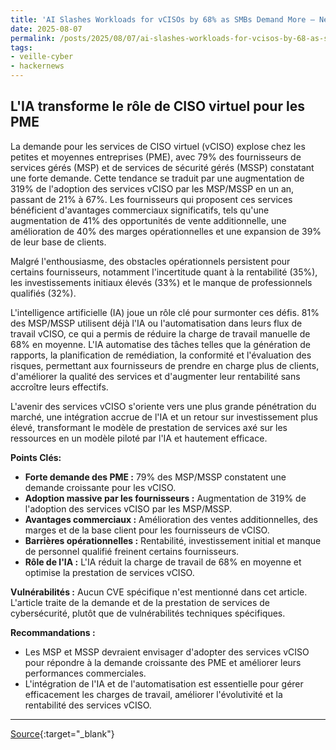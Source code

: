```yaml
---
title: 'AI Slashes Workloads for vCISOs by 68% as SMBs Demand More – New Report Reveals'
date: 2025-08-07
permalink: /posts/2025/08/07/ai-slashes-workloads-for-vcisos-by-68-as-smbs-demand-more-new-report-reveals/
tags:
- veille-cyber
- hackernews
---
```

## L'IA transforme le rôle de CISO virtuel pour les PME

La demande pour les services de CISO virtuel (vCISO) explose chez les petites et moyennes entreprises (PME), avec 79% des fournisseurs de services gérés (MSP) et de services de sécurité gérés (MSSP) constatant une forte demande. Cette tendance se traduit par une augmentation de 319% de l'adoption des services vCISO par les MSP/MSSP en un an, passant de 21% à 67%. Les fournisseurs qui proposent ces services bénéficient d'avantages commerciaux significatifs, tels qu'une augmentation de 41% des opportunités de vente additionnelle, une amélioration de 40% des marges opérationnelles et une expansion de 39% de leur base de clients.

Malgré l'enthousiasme, des obstacles opérationnels persistent pour certains fournisseurs, notamment l'incertitude quant à la rentabilité (35%), les investissements initiaux élevés (33%) et le manque de professionnels qualifiés (32%).

L'intelligence artificielle (IA) joue un rôle clé pour surmonter ces défis. 81% des MSP/MSSP utilisent déjà l'IA ou l'automatisation dans leurs flux de travail vCISO, ce qui a permis de réduire la charge de travail manuelle de 68% en moyenne. L'IA automatise des tâches telles que la génération de rapports, la planification de remédiation, la conformité et l'évaluation des risques, permettant aux fournisseurs de prendre en charge plus de clients, d'améliorer la qualité des services et d'augmenter leur rentabilité sans accroître leurs effectifs.

L'avenir des services vCISO s'oriente vers une plus grande pénétration du marché, une intégration accrue de l'IA et un retour sur investissement plus élevé, transformant le modèle de prestation de services axé sur les ressources en un modèle piloté par l'IA et hautement efficace.

**Points Clés:**

*   **Forte demande des PME :** 79% des MSP/MSSP constatent une demande croissante pour les vCISO.
*   **Adoption massive par les fournisseurs :** Augmentation de 319% de l'adoption des services vCISO par les MSP/MSSP.
*   **Avantages commerciaux :** Amélioration des ventes additionnelles, des marges et de la base client pour les fournisseurs de vCISO.
*   **Barrières opérationnelles :** Rentabilité, investissement initial et manque de personnel qualifié freinent certains fournisseurs.
*   **Rôle de l'IA :** L'IA réduit la charge de travail de 68% en moyenne et optimise la prestation de services vCISO.

**Vulnérabilités :** Aucun CVE spécifique n'est mentionné dans cet article. L'article traite de la demande et de la prestation de services de cybersécurité, plutôt que de vulnérabilités techniques spécifiques.

**Recommandations :**

*   Les MSP et MSSP devraient envisager d'adopter des services vCISO pour répondre à la demande croissante des PME et améliorer leurs performances commerciales.
*   L'intégration de l'IA et de l'automatisation est essentielle pour gérer efficacement les charges de travail, améliorer l'évolutivité et la rentabilité des services vCISO.

---
[Source](https://thehackernews.com/2025/08/ai-slashes-workloads-for-vcisos-by-68.html){:target="_blank"}
